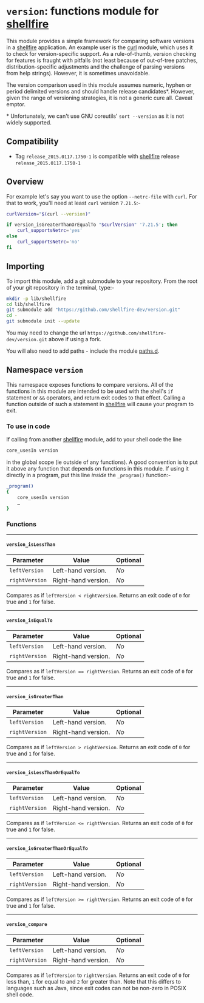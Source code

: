 # `version`: functions module for [shellfire]

This module provides a simple framework for comparing software versions in a [shellfire] application. An example user is the [curl] module, which uses it to check for version-specific support. As a rule-of-thumb, version checking for features is fraught with pitfalls (not least because of out-of-tree patches, distribution-specific adjustments and the challenge of parsing versions from help strings). However, it is sometimes unavoidable.

The version comparison used in this module assumes numeric, hyphen or period delimited versions and should handle release candidates\*. However, given the range of versioning strategies, it is not a generic cure all. Caveat emptor.

\* Unfortunately, we can't use GNU coreutils' `sort --version` as it is not widely supported.

## Compatibility

* Tag `release_2015.0117.1750-1` is compatible with [shellfire] release `release_2015.0117.1750-1`

## Overview

For example let's say you want to use the option `--netrc-file` with `curl`. For that to work, you'll need at least `curl` version `7.21.5`:-

```bash
curlVersion="$(curl --version)"

if version_isGreaterThanOrEqualTo "$curlVersion" '7.21.5'; then
	curl_supportsNetrc='yes'
else
	curl_supportsNetrc='no'
fi
```

## Importing

To import this module, add a git submodule to your repository. From the root of your git repository in the terminal, type:-
```bash
mkdir -p lib/shellfire
cd lib/shellfire
git submodule add "https://github.com/shellfire-dev/version.git"
cd -
git submodule init --update
```

You may need to change the url `https://github.com/shellfire-dev/version.git` above if using a fork.

You will also need to add paths - include the module [paths.d].

## Namespace `version`

This namespace exposes functions to compare versions. All of the functions in this module are intended to be used with the shell's `if` statement or `&&` operators, and return exit codes to that effect. Calling a function outside of such a statement in [shellfire] will cause your program to exit.

### To use in code

If calling from another [shellfire] module, add to your shell code the line
```bash
core_usesIn version
```
in the global scope (ie outside of any functions). A good convention is to put it above any function that depends on functions in this module. If using it directly in a program, put this line _inside_ the `_program()` function:-

```bash
_program()
{
	core_usesIn version
	…
}
```

### Functions

***
#### `version_isLessThan`

|Parameter|Value|Optional|
|---------|-----|--------|
|`leftVersion`|Left-hand version.|_No_|
|`rightVersion`|Right-hand version.|_No_|

Compares as if `leftVersion < rightVersion`. Returns an exit code of `0` for true and `1` for false.

***
#### `version_isEqualTo`

|Parameter|Value|Optional|
|---------|-----|--------|
|`leftVersion`|Left-hand version.|_No_|
|`rightVersion`|Right-hand version.|_No_|

Compares as if `leftVersion == rightVersion`. Returns an exit code of `0` for true and `1` for false.

***
#### `version_isGreaterThan`

|Parameter|Value|Optional|
|---------|-----|--------|
|`leftVersion`|Left-hand version.|_No_|
|`rightVersion`|Right-hand version.|_No_|

Compares as if `leftVersion > rightVersion`. Returns an exit code of `0` for true and `1` for false.

***
#### `version_isLessThanOrEqualTo`

|Parameter|Value|Optional|
|---------|-----|--------|
|`leftVersion`|Left-hand version.|_No_|
|`rightVersion`|Right-hand version.|_No_|

Compares as if `leftVersion <= rightVersion`. Returns an exit code of `0` for true and `1` for false.

***
#### `version_isGreaterThanOrEqualTo`

|Parameter|Value|Optional|
|---------|-----|--------|
|`leftVersion`|Left-hand version.|_No_|
|`rightVersion`|Right-hand version.|_No_|

Compares as if `leftVersion >= rightVersion`. Returns an exit code of `0` for true and `1` for false.

***
#### `version_compare`

|Parameter|Value|Optional|
|---------|-----|--------|
|`leftVersion`|Left-hand version.|_No_|
|`rightVersion`|Right-hand version.|_No_|

Compares as if `leftVersion` to `rightVersion`. Returns an exit code of `0` for less than,  `1` for equal to and `2` for greater than. Note that this differs to languages such as Java, since exit codes can not be non-zero in POSIX shell code.



[swaddle]: https://github.com/raphaelcohn/swaddle "Swaddle homepage"
[shellfire]: https://github.com/shellfire-dev "shellfire homepage"
[core]: https://github.com/shellfire-dev/core "shellfire core module homepage"
[paths.d]: https://github.com/shellfire-dev/paths.d "paths.d shellfire module homepage"
[github api]: https://github.com/shellfire-dev/github "github shellfire module homepage"
[jsonwriter]: https://github.com/shellfire-dev/jsonwriter "jsonwriter shellfire module homepage"
[jsonreader]: https://github.com/shellfire-dev/jsonreader "jsonreader shellfire module homepage"
[urlencode]: https://github.com/shellfire-dev/urlencode "urlencode shellfire module homepage"
[unicode]: https://github.com/shellfire-dev/unicode "unicode shellfire module homepage"
[version]: https://github.com/shellfire-dev/version "version shellfire module homepage"
[curl]: https://github.com/shellfire-dev/curl "curl shellfire module homepage"
